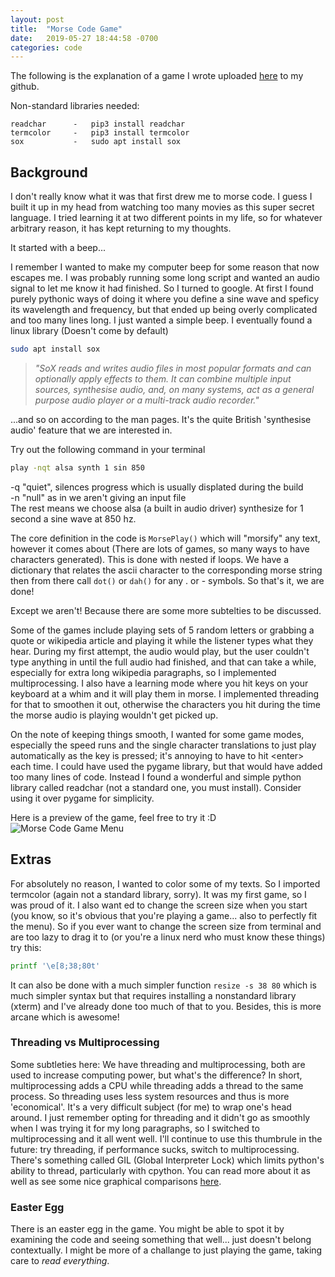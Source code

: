 ```yaml
---
layout: post
title:  "Morse Code Game"
date:   2019-05-27 18:44:58 -0700
categories: code
---
```


The following is the explanation of a game I wrote uploaded [here][MorseCodeGame] to my github.

Non-standard libraries needed:

	readchar      -   pip3 install readchar
	termcolor     -   pip3 install termcolor
	sox           -   sudo apt install sox



## Background

I don't really know what it was that first drew me to morse code. I guess I built it up in my head from watching too many movies as this super secret language. I tried learning it at two different points in my life, so for whatever arbitrary reason, it has kept returning to my thoughts.

It started with a beep...

I remember I wanted to make my computer beep for some reason that now escapes me. I was probably running some long script and wanted an audio signal to let me know it had finished. So I turned to google. At first I found purely pythonic ways of doing it where you define a sine wave and speficy its wavelength and frequency, but that ended up being overly complicated and too many lines long. I just wanted a simple beep. I eventually found a linux library (Doesn't come by default)

```bash
sudo apt install sox
```
> *"SoX  reads  and  writes  audio  files in most popular formats and can optionally apply effects to them. It can combine multiple input sources, synthesise audio, and,  on  many  systems,  act as a general purpose audio player or a multi-track audio recorder."*

...and so on according to the man pages. It's the quite British 'synthesise audio' feature that we are interested in.

Try out the following command in your terminal
```bash
play -nqt alsa synth 1 sin 850
```
-q "quiet", silences progress which is usually displated during the build <br>
-n "null" as in we aren't giving an input file 
<br>The rest means we choose alsa (a built in audio driver) synthesize for 1 second a sine wave at 850 hz.

The core definition in the code is `MorsePlay()` which will "morsify" any text, however it comes about (There are lots of games, so many ways to have characters generated). This is done with nested if loops. We have a dictionary that relates the ascii character to the corresponding morse string then from there call `dot()` or `dah()` for any . or - symbols. So that's it, we are done!

Except we aren't! Because there are some more subtelties to be discussed.

Some of the games include playing sets of 5 random letters or grabbing a quote or wikipedia article and playing it while the listener types what they hear. During my first attempt, the audio would play, but the user couldn't type anything in until the full audio had finished, and that can take a while, especially for extra long wikipedia paragraphs, so I implemented multiprocessing. I also have a learning mode where you hit keys on your keyboard at a whim and it will play them in morse. I implemented threading for that to smoothen it out, otherwise the characters you hit during the time the morse audio is playing wouldn't get picked up.

On the note of keeping things smooth, I wanted for some game modes, especially the speed runs and the single character translations to just play automatically as the key is pressed; it's annoying to have to hit \<enter\> each time. I could have used the pygame library, but that would have added too many lines of code. Instead I found a wonderful and simple python library called readchar (not a standard one, you must install). Consider using it over pygame for simplicity.

Here is a preview of the game, feel free to try it :D
![Morse Code Game Menu]({{site.baseurl}}/assets/morse/MorseTrainerMenu.png)

## Extras

For absolutely no reason, I wanted to color some of my texts. So I imported termcolor (again not a standard library, sorry). It was my first game, so I was proud of it. I also want
ed to change the screen size when you start (you know, so it's obvious that you're playing a game... also to perfectly fit the menu). So if you ever want to change the screen size from terminal and are too lazy to drag it to (or you're a linux nerd who must know these things) try this:

```bash
printf '\e[8;38;80t'
```
It can also be done with a much simpler function `resize -s 38 80` which is much simpler syntax but that requires installing a nonstandard library (xterm) and I've already done too much of that to you. Besides, this is more arcane which is awesome!

### Threading vs Multiprocessing

Some subtleties here: We have threading and multiprocessing, both are used to increase computing power, but what's the difference? In short, multiprocessing adds a CPU while threading adds a thread to the same process. So threading uses less system resources and thus is more 'economical'. It's a very difficult subject (for me) to wrap one's head around. I just remember opting for threading and it didn't go as smoothly when I was trying it for my long paragraphs, so I switched to multiprocessing and it all went well. I'll continue to use this thumbrule in the future: try threading, if performance sucks, switch to multiprocessing. There's something called GIL (Global Interpreter Lock) which limits python's ability to thread, particularly with cpython. You can read more about it as well as see some nice graphical comparisons [here][dataincubator].

### Easter Egg

There is an easter egg in the game. You might be able to spot it by examining the code and seeing something that well... just doesn't belong contextually. I might be more of a challange to just playing the game, taking care to *read everything*.

[MorseCodeGame]:"https://github.com/Tclack88/MorseCodeGame"
[dataincubator]:"https://blog.thedataincubator.com/2018/04/python-multi-threading-vs-multi-processing/"
